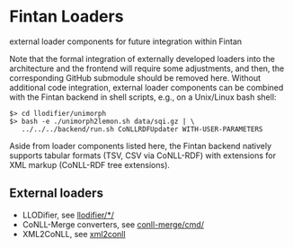 # Fintan Loaders

external loader components for future integration within Fintan

Note that the formal integration of externally developed loaders into the architecture and the frontend will require some adjustments, and then, the corresponding GitHub submodule should be removed here. 
Without additional code integration, external loader components can be combined with the Fintan backend in shell scripts, e.g., on a Unix/Linux bash shell:

	$> cd llodifier/unimorph
	$> bash -e ./unimorph2lemon.sh data/sqi.gz | \
	   ../../../backend/run.sh CoNLLRDFUpdater WITH-USER-PARAMETERS

Aside from loader components listed here, the Fintan backend natively supports tabular formats (TSV, CSV via CoNLL-RDF) with extensions for XML markup (CoNLL-RDF tree extensions).

## External loaders

- LLODifier, see [llodifier/*/](https://github.com/acoli-repo/LLODifier)
- CoNLL-Merge converters, see [conll-merge/cmd/](https://github.com/acoli-repo/conll-merge/tree/master/cmd)
- XML2CoNLL, see [xml2conll](https://github.com/acoli-repo/xml2conll)